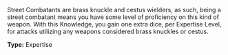 Street Combatants are brass knuckle and cestus wielders, as such, being a street combatant means you have some level of proficiency on this kind of weapon. With this Knowledge, you gain one extra dice, per Expertise Level, for attacks utilizing any weapons considered brass knuckles or cestus.

__Type:__ Expertise